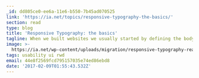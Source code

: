 ```yaml
---
_id: dd805ce0-ee6a-11e6-b550-7b45ad070525
link: 'https://ia.net/topics/responsive-typography-the-basics/'
section: read
type: blog
title: 'Responsive Typography: the basics'
tagline: When we built websites we usually started by defining the body text.
image: >-
  https://ia.net/wp-content/uploads/migration/responsive-typography-reading-distance.png
tags: usability ui rwd
email: 44e8f2569fcd795157035e74ed86ebd8
date: '2017-02-09T01:55:43.532Z'
---
```

